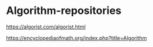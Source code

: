 # Algorithm-repositories


https://algorist.com/algorist.html 


https://encyclopediaofmath.org/index.php?title=Algorithm
